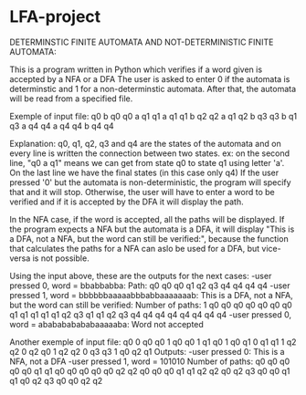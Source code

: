 # LFA-project
DETERMINSTIC FINITE AUTOMATA AND NOT-DETERMINISTIC FINITE AUTOMATA:

This is a program written in Python which verifies if a word given is accepted by a NFA or a DFA
The user is asked to enter 0 if the automata is determinstic and 1 for a non-determinstic automata.
After that, the automata will be read from a specified file.

Exemple of input file:
	q0 b q0
 	q0 a q1
  q1 a q1
  q1 b q2
  q2 a q1
  q2 b q3
  q3 b q1
  q3 a q4
  q4 a q4
  q4 b q4
  q4

Explanation: q0, q1, q2, q3 and q4 are the states of the automata and on every line is written the connection between two states.
ex: on the second line, "q0 a q1" means we can get from state q0 to state q1 using letter 'a'.
On the last line we have the final states (in this case only q4)
If the user pressed '0' but the automata is non-deterministic, the program will specify that and it will stop.
Otherwise, the user will have to enter a word to be verified and if it is accepted by the DFA it will display the path.

In the NFA case, if the word is accepted, all the paths will be displayed.
If the program expects a NFA but the automata is a DFA, it will display "This is a DFA, not a NFA, but the word can still be verified:", because the function that calculates the paths for a NFA can aslo be used for a DFA, but vice-versa is not possible. 

Using the input above, these are the outputs for the next cases:
  -user pressed 0, word = bbabbabba:
          Path: q0 q0 q0 q1 q2 q3 q4 q4 q4 q4
  -user pressed 1, word = bbbbbbaaaaabbbabbaaaaaaab:
          This is a DFA, not a NFA, but the word can still be verified:
        Number of paths: 1
        q0 q0 q0 q0 q0 q0 q0 q1 q1 q1 q1 q1 q2 q3 q1 q1 q2 q3 q4 q4 q4 q4 q4 q4 q4 q4
 -user pressed 0, word = ababababababaaaaaba:
        Word not accepted
        
        
        
Another exemple of input file:
q0 0 q0
q0 1 q0
q0 1 q1
q0 1 q0
q1 0 q1
q1 1 q2
q2 0 q2
q0 1 q2
q2 0 q3
q3 1 q0
q2 q1
Outputs:
-user pressed 0:
      This is a NFA, not a DFA
-user pressed 1, word = 101010
      Number of paths: 
			q0 q0 q0 q0 q0 q1 q1
      q0 q0 q0 q0 q0 q2 q2
      q0 q0 q0 q1 q1 q2 q2
      q0 q2 q3 q0 q0 q1 q1
      q0 q2 q3 q0 q0 q2 q2







